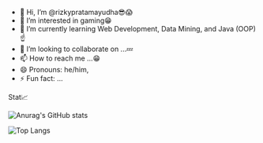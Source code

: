 - 👋 Hi, I’m @rizkypratamayudha😎😱
- 👀 I’m interested in gaming😁
- 🌱 I’m currently learning Web Development, Data Mining, and Java (OOP)☝️
- 💞️ I’m looking to collaborate on ...💤
- 📫 How to reach me ...😁
- 😄 Pronouns: he/him,
- ⚡ Fun fact: ...

Stat📈


![Anurag's GitHub stats](https://github-readme-stats.vercel.app/api?username=rizkypratamayudha&show_icons=true&theme=radical)


![Top Langs](https://github-readme-stats.vercel.app/api/top-langs/?username=rizkypratamayudha&layout=compact&show_icons=true&theme=radical)
